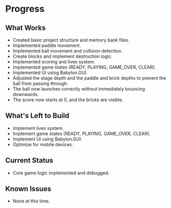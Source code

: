 # Progress

## What Works
-   Created basic project structure and memory bank files.
-   Implemented paddle movement.
-   Implemented ball movement and collision detection.
-   Create blocks and implement destruction logic.
-   Implemented scoring and lives system.
-   Implemented game states (READY, PLAYING, GAME_OVER, CLEAR).
-   Implemented UI using Babylon.GUI.
-   Adjusted the stage depth and the paddle and brick depths to prevent the ball from passing through.
-   The ball now launches correctly without immediately bouncing downwards.
-   The score now starts at 0, and the bricks are visible.

## What's Left to Build
-   Implement lives system.
-   Implement game states (READY, PLAYING, GAME_OVER, CLEAR).
-   Implement UI using Babylon.GUI.
-   Optimize for mobile devices.

## Current Status
-   Core game logic implemented and debugged.

## Known Issues
-   None at this time.
